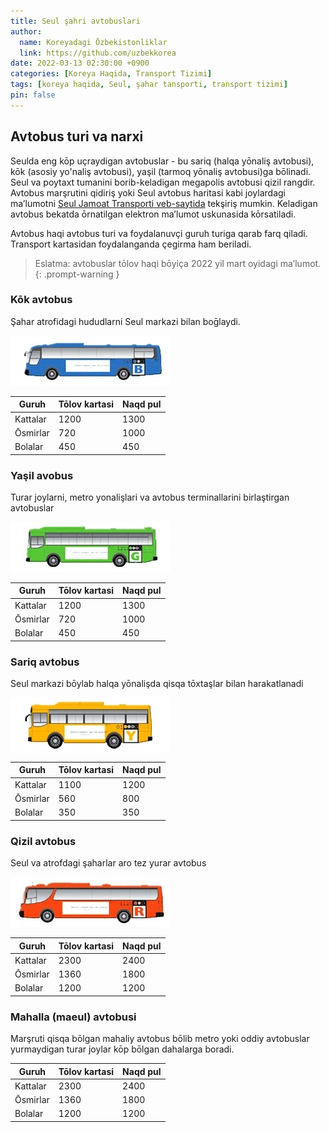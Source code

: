 ```yaml
---
title: Seul şahri avtobuslari
author:
  name: Koreyadagi Ōzbekistonliklar
  link: https://github.com/uzbekkorea
date: 2022-03-13 02:30:00 +0900
categories: [Koreya Haqida, Transport Tizimi]
tags: [koreya haqida, Seul, şahar tansporti, transport tizimi]
pin: false
---
```


## Avtobus turi va narxi

Seulda eng kōp uçraydigan avtobuslar - bu sariq (halqa yōnaliş avtobusi), kōk (asosiy yo'naliş avtobusi), 
yaşil (tarmoq yōnaliş avtobusi)ga bōlinadi. Seul va poytaxt tumanini borib-keladigan megapolis avtobusi qizil 
rangdir. Avtobus marşrutini qidiriş yoki Seul avtobus haritasi kabi joylardagi ma’lumotni [Seul Jamoat Transporti veb-saytida](http://bus.go.kr) tekşiriş mumkin. Keladigan avtobus bekatda ōrnatilgan elektron ma’lumot uskunasida kōrsatiladi.

Avtobus haqi avtobus turi va foydalanuvçi guruh turiga qarab farq qiladi. Transport kartasidan foydalanganda çegirma ham beriladi.

> Eslatma: avtobuslar tōlov haqi bōyiça 2022 yil mart oyidagi ma’lumot. 
{: .prompt-warning }

### Kōk avtobus
Şahar atrofidagi hududlarni Seul markazi bilan boḡlaydi.

![Kōk avtobus](/assets/posts/img/blue-bus.jpg)

| Guruh     | Tōlov kartasi | Naqd pul |
|-----------|---------------|----------|
| Kattalar  | 1200          | 1300     |
| Ōsmirlar  | 720           | 1000     |
| Bolalar   | 450           | 450      |

### Yaşil avobus
Turar joylarni, metro yonalişlari va avtobus terminallarini birlaştirgan avtobuslar

![Yaşil avtobus](/assets/posts/img/green-bus.jpg)

| Guruh     | Tōlov kartasi | Naqd pul |
|-----------|---------------|----------|
| Kattalar  | 1200          | 1300     |
| Ōsmirlar  | 720           | 1000     |
| Bolalar   | 450           | 450      |

### Sariq avtobus
Seul markazi bōylab halqa yōnalişda qisqa tōxtaşlar bilan harakatlanadi

![Sariq avtobus](/assets/posts/img/yellow-bus.jpg)

| Guruh     | Tōlov kartasi | Naqd pul |
|-----------|---------------|----------|
| Kattalar  | 1100          | 1200     |
| Ōsmirlar  | 560           | 800      |
| Bolalar   | 350           | 350      |


### Qizil avtobus
Seul va atrofdagi şaharlar aro tez yurar avtobus

![Qizil avtobus](/assets/posts/img/red-bus.jpg)

| Guruh     | Tōlov kartasi | Naqd pul |
|-----------|---------------|----------|
| Kattalar  | 2300          | 2400     |
| Ōsmirlar  | 1360          | 1800     |
| Bolalar   | 1200          | 1200     |

### Mahalla (maeul) avtobusi
Marşruti qisqa bōlgan mahaliy avtobus bōlib metro yoki oddiy avtobuslar yurmaydigan turar joylar kōp bōlgan dahalarga boradi.

| Guruh     | Tōlov kartasi | Naqd pul |
|-----------|---------------|----------|
| Kattalar  | 2300          | 2400     |
| Ōsmirlar  | 1360          | 1800     |
| Bolalar   | 1200          | 1200     |
